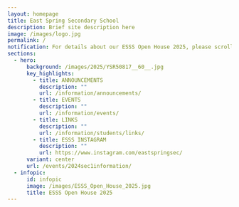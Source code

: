 ```yaml
---
layout: homepage
title: East Spring Secondary School
description: Brief site description here
image: /images/logo.jpg
permalink: /
notification: For details about our ESSS Open House 2025, please scroll down.
sections:
  - hero:
      background: /images/2025/YSR50817__60__.jpg
      key_highlights:
        - title: ANNOUNCEMENTS
          description: ""
          url: /information/announcements/
        - title: EVENTS
          description: ""
          url: /information/events/
        - title: LINKS
          description: ""
          url: /information/students/links/
        - title: ESSS INSTAGRAM
          description: ""
          url: https://www.instagram.com/eastspringsec/
      variant: center
      url: /events/2024sec1information/
  - infopic:
      id: infopic
      image: /images/ESSS_Open_House_2025.jpg
      title: ESSS Open House 2025
---
```

